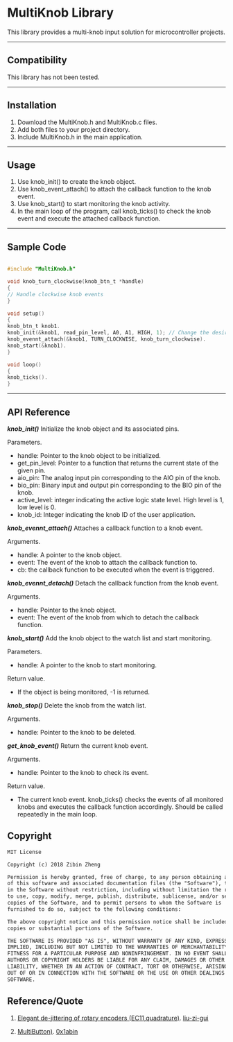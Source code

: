 # MultiKnob Library

This library provides a multi-knob input solution for microcontroller projects.

---

## Compatibility

This library has not been tested.

---

## Installation

1. Download the MultiKnob.h and MultiKnob.c files.
2. Add both files to your project directory.
3. Include MultiKnob.h in the main application.

---

## Usage

1. Use knob_init() to create the knob object.
2. Use knob_event_attach() to attach the callback function to the knob event.
3. Use knob_start() to start monitoring the knob activity.
4. In the main loop of the program, call knob_ticks() to check the knob event and execute the attached callback function.

---

## Sample Code

```c

#include "MultiKnob.h"

void knob_turn_clockwise(knob_btn_t *handle)
{
// Handle clockwise knob events
}

void setup()
{
knob_btn_t knob1.
knob_init(&knob1, read_pin_level, A0, A1, HIGH, 1); // Change the desired function and pin value.
knob_evennt_attach(&knob1, TURN_CLOCKWISE, knob_turn_clockwise).
knob_start(&knob1).
}

void loop()
{
knob_ticks().
}
```

---

## API Reference

***knob_init()***
Initialize the knob object and its associated pins.

Parameters.

- handle: Pointer to the knob object to be initialized.
- get_pin_level: Pointer to a function that returns the current state of the given pin.
- aio_pin: The analog input pin corresponding to the AIO pin of the knob.
- bio_pin: Binary input and output pin corresponding to the BIO pin of the knob.
- active_level: integer indicating the active logic state level. High level is 1, low level is 0.
- knob_id: Integer indicating the knob ID of the user application.

***knob_evennt_attach()***
Attaches a callback function to a knob event.

Arguments.

- handle: A pointer to the knob object.
- event: The event of the knob to attach the callback function to.
- cb: the callback function to be executed when the event is triggered.

***knob_evennt_detach()***
Detach the callback function from the knob event.

Arguments.

- handle: Pointer to the knob object.
- event: The event of the knob from which to detach the callback function.

***knob_start()***
Add the knob object to the watch list and start monitoring.

Parameters.

- handle: A pointer to the knob to start monitoring.

Return value.

- If the object is being monitored, -1 is returned.

***knob_stop()***
Delete the knob from the watch list.

Arguments.

- handle: Pointer to the knob to be deleted.

***get_knob_event()***
Return the current knob event.

Arguments.

- handle: Pointer to the knob to check its event.

Return value.

- The current knob event. knob_ticks() checks the events of all monitored knobs and executes the callback function accordingly. Should be called repeatedly in the main loop.

## Copyright

``` txt
MIT License

Copyright (c) 2018 Zibin Zheng

Permission is hereby granted, free of charge, to any person obtaining a copy
of this software and associated documentation files (the "Software"), to deal
in the Software without restriction, including without limitation the rights
to use, copy, modify, merge, publish, distribute, sublicense, and/or sell
copies of the Software, and to permit persons to whom the Software is
furnished to do so, subject to the following conditions:

The above copyright notice and this permission notice shall be included in all
copies or substantial portions of the Software.

THE SOFTWARE IS PROVIDED "AS IS", WITHOUT WARRANTY OF ANY KIND, EXPRESS OR
IMPLIED, INCLUDING BUT NOT LIMITED TO THE WARRANTIES OF MERCHANTABILITY,
FITNESS FOR A PARTICULAR PURPOSE AND NONINFRINGEMENT. IN NO EVENT SHALL THE
AUTHORS OR COPYRIGHT HOLDERS BE LIABLE FOR ANY CLAIM, DAMAGES OR OTHER
LIABILITY, WHETHER IN AN ACTION OF CONTRACT, TORT OR OTHERWISE, ARISING FROM,
OUT OF OR IN CONNECTION WITH THE SOFTWARE OR THE USE OR OTHER DEALINGS IN THE
SOFTWARE.

```

## Reference/Quote

1. [Elegant de-jittering of rotary encoders (EC11,quadrature)](https://zhuanlan.zhihu.com/p/453130384). [liu-zi-gui](https://www.zhihu.com/people/liu-zi-gui)

2. [MultiButton)](https://github.com/0x1abin/MultiButton.git). [0x1abin](https://github.com/0x1abin)
